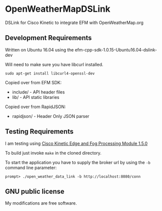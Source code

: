 # OpenWeatherMapDSLink
DSLink for Cisco Kinetic to integrate EFM with OpenWeatherMap.org

## Development Requirements

Written on Ubuntu 16.04 using the efm-cpp-sdk-1.0.15-Ubuntu16.04-dslink-dev

Will need to make sure you have libcurl installed.

```
sudo apt-get install libcurl4-openssl-dev
```

Copied over from EFM SDK: 
* include/ - API header files
* lib/ - API static libraries

Copied over from RapidJSON:
* rapidjson/ - Header Only JSON parser

## Testing Requirements

I am testing using [Cisco Kinetic Edge and Fog Processing Module 1.5.0](https://www.cisco.com/c/en/us/support/cloud-systems-management/edge-fog-fabric/products-installation-guides-list.html)

To build just invoke `make` in the cloned directory.

To start the application you have to supply the broker url by using the `-b` command line parameter:

    prompt> ./open_weather_data_link -b http://localhost:8080/conn

## GNU public license
My modifications are free software.


